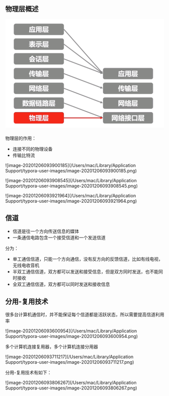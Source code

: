 ## 物理层概述

![image-20201206091958436](https://github.com/wxning1107/computer-newtwork/blob/master/images/image-20201206091958436.png)

物理层的作用：

- 连接不同的物理设备
- 传输比特流



![image-20201206093900185](/Users/mac/Library/Application Support/typora-user-images/image-20201206093900185.png)

![image-20201206093908545](/Users/mac/Library/Application Support/typora-user-images/image-20201206093908545.png)

![image-20201206093921964](/Users/mac/Library/Application Support/typora-user-images/image-20201206093921964.png)

## 信道

- 信道是往一个方向传送信息的媒体
- 一条通信电路包含一个接受信道和一个发送信道



分为：

- 单工通信信道，只能一个方向通信，没有反方向的反馈信道，比如有线电视，无线电收音机
- 半双工通信信道，双方都可以发送和接受信息，但是双方同时发送，也不能同时接收
- 全双工通信信道，双方都可以同时发送和接收信息



## 分用-复用技术

很多台计算机通信时，并不能保证每个信道都是活跃状态，所以需要提高信道利用率

![image-20201206093600954](/Users/mac/Library/Application Support/typora-user-images/image-20201206093600954.png)

多个计算机连接复用器，多个计算机连接分用器

![image-20201206093711217](/Users/mac/Library/Application Support/typora-user-images/image-20201206093711217.png)

分用-复用技术有如下：

![image-20201206093806267](/Users/mac/Library/Application Support/typora-user-images/image-20201206093806267.png)

